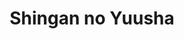 --- 
title: "Shingan no Yuusha"
publishdate: "2019-1-10T16:48:46+02:00"
src: "https://365manga.net/manga/shingan-no-yuusha"
image: "https://data.365manga.net/images/thumbnails/32546-shingan-no-yuusha.jpg"
description: " Makoto is a recluse (hikikomori) who gets summoned to another world. From the Goddess Liana, he's granted the 'Truth Eye' aka 'God's Eye'. Makoto is now able to see various things, including the past and future, using this ability to live as an adventurer in a different world."
---
